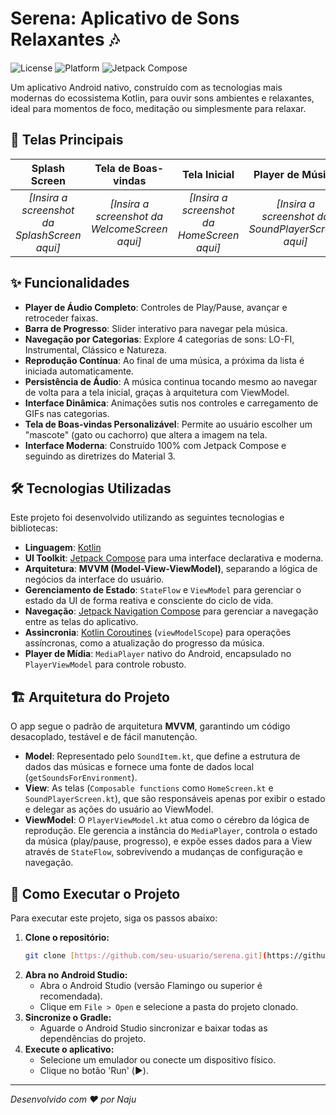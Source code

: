 # Serena: Aplicativo de Sons Relaxantes 🎶

![License](https://img.shields.io/badge/license-MIT-blue.svg)
![Platform](https://img.shields.io/badge/platform-Android-brightgreen.svg)
![Jetpack Compose](https://img.shields.io/badge/Jetpack%20Compose-1.6-blue)

Um aplicativo Android nativo, construído com as tecnologias mais modernas do ecossistema Kotlin, para ouvir sons ambientes e relaxantes, ideal para momentos de foco, meditação ou simplesmente para relaxar.

## 📱 Telas Principais

| Splash Screen | Tela de Boas-vindas | Tela Inicial | Player de Música |
| :-----------: | :------------------: | :------------: | :--------------: |
| *[Insira a screenshot da SplashScreen aqui]* | *[Insira a screenshot da WelcomeScreen aqui]* | *[Insira a screenshot da HomeScreen aqui]* | *[Insira a screenshot da SoundPlayerScreen aqui]* |

## ✨ Funcionalidades

-   **Player de Áudio Completo**: Controles de Play/Pause, avançar e retroceder faixas.
-   **Barra de Progresso**: Slider interativo para navegar pela música.
-   **Navegação por Categorias**: Explore 4 categorias de sons: LO-FI, Instrumental, Clássico e Natureza.
-   **Reprodução Contínua**: Ao final de uma música, a próxima da lista é iniciada automaticamente.
-   **Persistência de Áudio**: A música continua tocando mesmo ao navegar de volta para a tela inicial, graças à arquitetura com ViewModel.
-   **Interface Dinâmica**: Animações sutis nos controles e carregamento de GIFs nas categorias.
-   **Tela de Boas-vindas Personalizável**: Permite ao usuário escolher um "mascote" (gato ou cachorro) que altera a imagem na tela.
-   **Interface Moderna**: Construído 100% com Jetpack Compose e seguindo as diretrizes do Material 3.

## 🛠️ Tecnologias Utilizadas

Este projeto foi desenvolvido utilizando as seguintes tecnologias e bibliotecas:

-   **Linguagem**: [Kotlin](https://kotlinlang.org/)
-   **UI Toolkit**: [Jetpack Compose](https://developer.android.com/jetpack/compose) para uma interface declarativa e moderna.
-   **Arquitetura**: **MVVM (Model-View-ViewModel)**, separando a lógica de negócios da interface do usuário.
-   **Gerenciamento de Estado**: `StateFlow` e `ViewModel` para gerenciar o estado da UI de forma reativa e consciente do ciclo de vida.
-   **Navegação**: [Jetpack Navigation Compose](https://developer.android.com/jetpack/compose/navigation) para gerenciar a navegação entre as telas do aplicativo.
-   **Assincronia**: [Kotlin Coroutines](https://kotlinlang.org/docs/coroutines-overview.html) (`viewModelScope`) para operações assíncronas, como a atualização do progresso da música.
-   **Player de Mídia**: `MediaPlayer` nativo do Android, encapsulado no `PlayerViewModel` para controle robusto.

## 🏗️ Arquitetura do Projeto

O app segue o padrão de arquitetura **MVVM**, garantindo um código desacoplado, testável e de fácil manutenção.

-   **Model**: Representado pelo `SoundItem.kt`, que define a estrutura de dados das músicas e fornece uma fonte de dados local (`getSoundsForEnvironment`).
-   **View**: As telas (`Composable functions` como `HomeScreen.kt` e `SoundPlayerScreen.kt`), que são responsáveis apenas por exibir o estado e delegar as ações do usuário ao ViewModel.
-   **ViewModel**: O `PlayerViewModel.kt` atua como o cérebro da lógica de reprodução. Ele gerencia a instância do `MediaPlayer`, controla o estado da música (play/pause, progresso), e expõe esses dados para a View através de `StateFlow`, sobrevivendo a mudanças de configuração e navegação.

## 🚀 Como Executar o Projeto

Para executar este projeto, siga os passos abaixo:

1.  **Clone o repositório:**
    ```bash
    git clone [https://github.com/seu-usuario/serena.git](https://github.com/seu-usuario/serena.git)
    ```
2.  **Abra no Android Studio:**
    -   Abra o Android Studio (versão Flamingo ou superior é recomendada).
    -   Clique em `File > Open` e selecione a pasta do projeto clonado.
3.  **Sincronize o Gradle:**
    -   Aguarde o Android Studio sincronizar e baixar todas as dependências do projeto.
4.  **Execute o aplicativo:**
    -   Selecione um emulador ou conecte um dispositivo físico.
    -   Clique no botão 'Run' (▶️).

---

*Desenvolvido com ❤️ por Naju*
